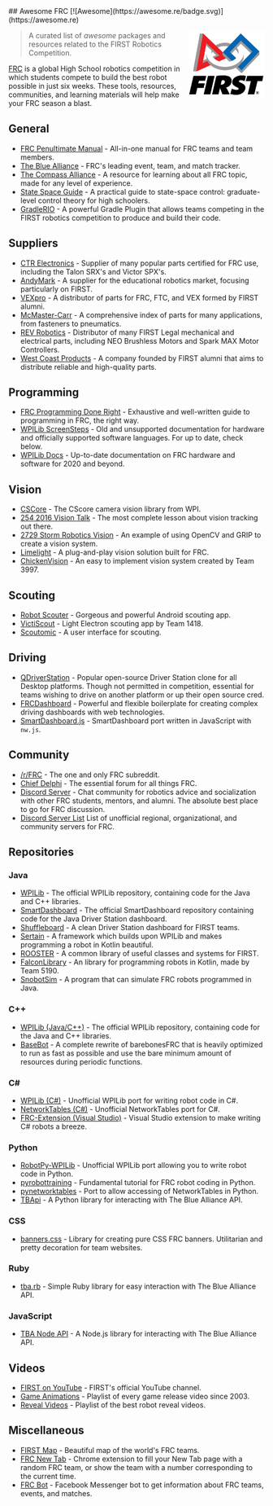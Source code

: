 <div class="github-widget" data-repo="andrewda/awesome-frc"></div>
<script async src="https://pagead2.googlesyndication.com/pagead/js/adsbygoogle.js"></script><ins class="adsbygoogle" style="display:block" data-ad-client="ca-pub-6890694312814945" data-ad-slot="5473692530" data-ad-format="auto"  data-full-width-responsive="true"></ins><script>(adsbygoogle = window.adsbygoogle || []).push({});</script>
## Awesome FRC [![Awesome](https://awesome.re/badge.svg)](https://awesome.re)

[<img src="https://raw.githubusercontent.com/andrewda/awesome-frc/master/media/first.svg?sanitize=true" align="right" width="150">](https://www.firstinspires.org/robotics/frc)

> A curated list of _awesome_ packages and resources related to the FIRST Robotics Competition.

[FRC](https://www.firstinspires.org/robotics/frc) is a global High School robotics competition in which students compete to build the best robot possible in just six weeks. These tools, resources, communities, and learning materials will help make your FRC season a blast.



## General

- [FRC Penultimate Manual](https://github.com/MC42/FRCPenultimateManual) - All-in-one manual for FRC teams and team members.
- [The Blue Alliance](https://www.thebluealliance.com/) - FRC's leading event, team, and match tracker.
- [The Compass Alliance](https://www.thecompassalliance.org/) - A resource for learning about all FRC topic, made for any level of experience.
- [State Space Guide](https://github.com/calcmogul/state-space-guide) - A practical guide to state-space control: graduate-level control theory for high schoolers.
- [GradleRIO](https://github.com/wpilibsuite/GradleRIO) - A powerful Gradle Plugin that allows teams competing in the FIRST robotics competition to produce and build their code.

## Suppliers

- [CTR Electronics](http://www.ctr-electronics.com/) - Supplier of many popular parts certified for FRC use, including the Talon SRX's and Victor SPX's.
- [AndyMark](https://www.andymark.com/) - A supplier for the educational robotics market, focusing particularly on FIRST.
- [VEXpro](https://www.vexrobotics.com/vexpro) - A distributor of parts for FRC, FTC, and VEX formed by FIRST alumni.
- [McMaster-Carr](https://www.mcmaster.com/) - A comprehensive index of parts for many applications, from fasteners to pneumatics.
- [REV Robotics](http://www.revrobotics.com/) - Distributor of many FIRST Legal mechanical and electrical parts, including NEO Brushless Motors and Spark MAX Motor Controllers.
- [West Coast Products](http://www.wcproducts.net) - A company founded by FIRST alumni that aims to distribute reliable and high-quality parts.

## Programming

- [FRC Programming Done Right](http://frc-pdr.readthedocs.io/en/latest/) - Exhaustive and well-written guide to programming in FRC, the right way.
- [WPILib ScreenSteps](https://wpilib.screenstepslive.com) - Old and unsupported documentation for hardware and officially supported software languages. For up to date, check below.
- [WPILib Docs](https://docs.wpilib.org/en/latest/) - Up-to-date documentation on FRC hardware and software for 2020 and beyond.

## Vision

- [CSCore](https://github.com/wpilibsuite/cscore) - The CScore camera vision library from WPI.
- [254 2016 Vision Talk](https://www.youtube.com/watch?v=rLwOkAJqImo) - The most complete lesson about vision tracking out there.
- [2729 Storm Robotics Vision](https://github.com/2729StormRobotics/StormCV2017) - An example of using OpenCV and GRIP to create a vision system.
- [Limelight](https://limelightvision.io/) - A plug-and-play vision solution built for FRC.
- [ChickenVision](https://github.com/team3997/ChickenVision) - An easy to implement vision system created by Team 3997.

## Scouting

- [Robot Scouter](https://github.com/SUPERCILEX/Robot-Scouter) - Gorgeous and powerful Android scouting app.
- [VictiScout](https://github.com/FRCScout/FRCScout) - Light Electron scouting app by Team 1418.
- [Scoutomic](https://github.com/Scoutomic/Scoutomic-Client) - A user interface for scouting.

## Driving

- [QDriverStation](https://github.com/FRC-Utilities/QDriverStation) - Popular open-source Driver Station clone for all Desktop platforms. Though not permitted in competition, essential for teams wishing to drive on another platform or up their open source cred.
- [FRCDashboard](https://github.com/FRCDashboard/FRCDashboard) - Powerful and flexible boilerplate for creating complex driving dashboards with web technologies.
- [SmartDashboard.js](https://github.com/erikuhlmann/SmartDashboard.js) - SmartDashboard port written in JavaScript with `nw.js`.

## Community

- [/r/FRC](https://www.reddit.com/r/FRC/) - The one and only FRC subreddit.
- [Chief Delphi](https://www.chiefdelphi.com/forums/portal.php) - The essential forum for all things FRC.
- [Discord Server](http://discord.gg/frc) - Chat community for robotics advice and socialization with other FRC students, mentors, and alumni. The absolute best place to go for FRC discussion.
- [Discord Server List](https://docs.google.com/spreadsheets/d/1rm6C_hHhPmiIBZxrQT-xGag2Kv9RTpEdENYSKNYB7iI/edit#gid=1112789586) List of unofficial regional, organizational, and community servers for FRC.

## Repositories

### Java

- [WPILib](https://github.com/wpilibsuite/allwpilib) - The official WPILib repository, containing code for the Java and C++ libraries.
- [SmartDashboard](https://github.com/wpilibsuite/SmartDashboard) - The official SmartDashboard repository containing code for the Java Driver Station dashboard.
- [Shuffleboard](https://github.com/wpilibsuite/Shuffleboard) - A clean Driver Station dashboard for FIRST teams.
- [Sertain](https://github.com/sertain/sertain) - A framework which builds upon WPILib and makes programming a robot in Kotlin beautiful.
- [ROOSTER](https://github.com/flamingchickens1540/ROOSTER) - A common library of useful classes and systems for FIRST.
- [FalconLibrary](https://github.com/FRC5190/FalconLibrary) - An library for programming robots in Kotlin, made by Team 5190.
- [SnobotSim](https://github.com/snobotsim/SnobotSim) - A program that can simulate FRC robots programmed in Java.

### C++

- [WPILib (Java/C++)](https://github.com/wpilibsuite/allwpilib) - The official WPILib repository, containing code for the Java and C++ libraries.
- [BaseBot](https://github.com/frc5024/basebot) - A complete rewrite of barebonesFRC that is heavily optimized to run as fast as possible and use the bare minimum amount of resources during periodic functions.

### C#

- [WPILib (C#)](https://github.com/robotdotnet/WPILib) - Unofficial WPILib port for writing robot code in C#.
- [NetworkTables (C#)](https://github.com/robotdotnet/NetworkTables) - Unofficial NetworkTables port for C#.
- [FRC-Extension (Visual Studio)](https://github.com/robotdotnet/FRC-Extension) - Visual Studio extension to make writing C# robots a breeze.

### Python

- [RobotPy-WPILib](https://github.com/robotpy/robotpy-wpilib) - Unofficial WPILib port allowing you to write robot code in Python.
- [pyrobottraining](https://github.com/robotpy/pyrobottraining) - Fundamental tutorial for FRC robot coding in Python.
- [pynetworktables](https://github.com/robotpy/pynetworktables) - Port to allow accessing of NetworkTables in Python.
- [TBApi](https://github.com/PlasmaRobotics2403/TBApi) - A Python library for interacting with The Blue Alliance API.

### CSS

- [banners.css](https://github.com/ErikBoesen/banners.css) - Library for creating pure CSS FRC banners. Utilitarian and pretty decoration for team websites.

### Ruby

- [tba.rb](https://github.com/frc1418/tba.rb) - Simple Ruby library for easy interaction with The Blue Alliance API.

### JavaScript

- [TBA Node API](https://github.com/Team2537/tba-api-node) - A Node.js library for interacting with The Blue Alliance API.

## Videos

- [FIRST on YouTube](https://www.youtube.com/user/FIRSTWorldTube) - FIRST's official YouTube channel.
- [Game Animations](https://www.youtube.com/watch?v=uYNu9cQac1o&list=PLOPIDgAYFKaQmz6aznEMAbewtqqT7FCqY) - Playlist of every game release video since 2003.
- [Reveal Videos](https://www.youtube.com/watch?v=2zu1EzyKRRE&list=PLocx3vY5mUKNSVfiI1kEjZ9AXtMu1N7-B) - Playlist of the best robot reveal videos.

## Miscellaneous

- [FIRST Map](https://firstmap.github.io) - Beautiful map of the world's FRC teams.
- [FRC New Tab](https://chrome.google.com/webstore/detail/frc-new-tab/agmoglelphhinnadfmbfodhkdagibkop) - Chrome extension to fill your New Tab page with a random FRC team, or show the team with a number corresponding to the current time.
- [FRC Bot](https://github.com/FRC-Bot/FRCBot-ChatBot) - Facebook Messenger bot to get information about FRC teams, events, and matches.
